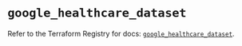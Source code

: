 # `google_healthcare_dataset`

Refer to the Terraform Registry for docs: [`google_healthcare_dataset`](https://registry.terraform.io/providers/hashicorp/google-beta/6.48.0/docs/resources/google_healthcare_dataset).
